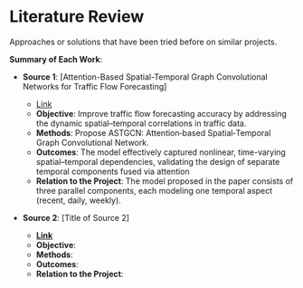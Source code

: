# Literature Review

Approaches or solutions that have been tried before on similar projects.

**Summary of Each Work**:

- **Source 1**: [Attention-Based Spatial-Temporal Graph Convolutional Networks for Traffic Flow Forecasting]

  - [Link](0_LiteratureReview/Attention%20Based%20Spatial-Temporal%20Graph%20Convolutional%20Networks%20for%20Traffic%20Flow%20Forecasting.pdf)
  - **Objective**: Improve traffic flow forecasting accuracy by addressing the dynamic spatial–temporal correlations in traffic data.
  - **Methods**: Propose ASTGCN: Attention‑based Spatial‑Temporal Graph Convolutional Network.
  - **Outcomes**: The model effectively captured nonlinear, time-varying spatial–temporal dependencies, validating the design of separate temporal components fused via attention
  - **Relation to the Project**: The model proposed in the paper consists of three parallel components, each modeling one temporal aspect (recent, daily, weekly). 

- **Source 2**: [Title of Source 2]

  - **[Link]()**
  - **Objective**:
  - **Methods**:
  - **Outcomes**:
  - **Relation to the Project**:

